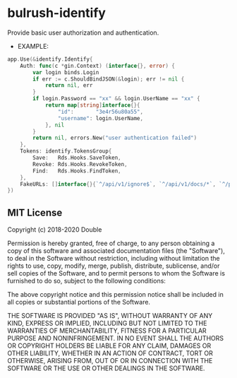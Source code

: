 # bulrush-identify
Provide basic user authorization and authentication.
- EXAMPLE:   
```go
app.Use(&identify.Identify{
    Auth: func(c *gin.Context) (interface{}, error) {
        var login binds.Login
        if err := c.ShouldBindJSON(&login); err != nil {
            return nil, err
        }
        if login.Password == "xx" && login.UserName == "xx" {
            return map[string]interface{}{
                "id":       "3e4r56u80a55",
                "username": login.UserName,
            }, nil
        }
        return nil, errors.New("user authentication failed")
    },
    Tokens: identify.TokensGroup{
        Save:   Rds.Hooks.SaveToken,
        Revoke: Rds.Hooks.RevokeToken,
        Find:   Rds.Hooks.FindToken,
    },
    FakeURLs: []interface{}{`^/api/v1/ignore$`, `^/api/v1/docs/*`, `^/public/*`, `^/api/v1/ptest$`},
})
```
## MIT License

Copyright (c) 2018-2020 Double

Permission is hereby granted, free of charge, to any person obtaining a copy
of this software and associated documentation files (the "Software"), to deal
in the Software without restriction, including without limitation the rights
to use, copy, modify, merge, publish, distribute, sublicense, and/or sell
copies of the Software, and to permit persons to whom the Software is
furnished to do so, subject to the following conditions:

The above copyright notice and this permission notice shall be included in all
copies or substantial portions of the Software.

THE SOFTWARE IS PROVIDED "AS IS", WITHOUT WARRANTY OF ANY KIND, EXPRESS OR
IMPLIED, INCLUDING BUT NOT LIMITED TO THE WARRANTIES OF MERCHANTABILITY,
FITNESS FOR A PARTICULAR PURPOSE AND NONINFRINGEMENT. IN NO EVENT SHALL THE
AUTHORS OR COPYRIGHT HOLDERS BE LIABLE FOR ANY CLAIM, DAMAGES OR OTHER
LIABILITY, WHETHER IN AN ACTION OF CONTRACT, TORT OR OTHERWISE, ARISING FROM,
OUT OF OR IN CONNECTION WITH THE SOFTWARE OR THE USE OR OTHER DEALINGS IN THE
SOFTWARE.